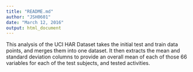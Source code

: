 ```yaml
---
title: "README.md"
author: "JSH0601"
date: "March 12, 2016"
output: html_document
---
```

This analysis of the UCI HAR Dataset takes the initial test and train data points, and merges them into one dataset.
It then extracts the mean and standard deviation columns to provide an overall mean of each of those 66 variables for each of the test subjects, and tested activities.

